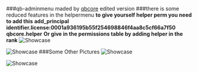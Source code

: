 ###qb-adminmenu maded by [qbcore](https://discord.gg/qbcore "qbcore") edited version
###there is some reduced features in the helpermenu 
**to give yourself helper perm you need to add this**
**add_principal identifier.license:0001a936195b55f254698846f4aa8c5cf66a7f50 qbcore.helper**
**Or give in the permissions table by adding helper in the rank**
![Showcase](https://media.discordapp.net/attachments/970131826498748467/972851050375692328/Screenshot_2022-05-08_132101.png)

![Showcase](https://media.discordapp.net/attachments/970131826498748467/972851823738228766/unknown.png)
###Some Other Pictures
![Showcase](https://media.discordapp.net/attachments/970131826498748467/972853114996686948/unknown_1.jpg)

![Showcase](https://media.discordapp.net/attachments/970131826498748467/972853920525348864/unknown_2.jpg)

